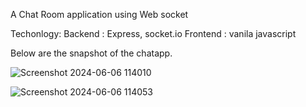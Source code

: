 A Chat Room application using Web socket

Techonlogy:
Backend : Express, socket.io
Frontend : vanila javascript


Below are the snapshot of the chatapp.

![Screenshot 2024-06-06 114010](https://github.com/TriBhaskar/Web-socket-room-app/assets/99524057/e622dbe8-313c-4765-b08b-ca10bbdd1a37)



![Screenshot 2024-06-06 114053](https://github.com/TriBhaskar/Web-socket-room-app/assets/99524057/45d9e945-ac07-4ce6-be44-8a395d54d3c7)

